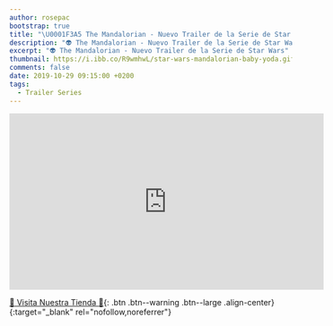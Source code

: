 ```yaml
---
author: rosepac
bootstrap: true
title: "\U0001F3A5 The Mandalorian - Nuevo Trailer de la Serie de Star Wars"
description: "👽 The Mandalorian - Nuevo Trailer de la Serie de Star Wars"
excerpt: "👽 The Mandalorian - Nuevo Trailer de la Serie de Star Wars"
thumbnail: https://i.ibb.co/R9wmhwL/star-wars-mandalorian-baby-yoda.gif
comments: false
date: 2019-10-29 09:15:00 +0200
tags:
  - Trailer Series
---
```


<iframe width="560" height="315" src="https://www.youtube.com/embed/XmI7WKrAtqs" frameborder="0" allow="accelerometer; autoplay; encrypted-media; gyroscope; picture-in-picture" allowfullscreen></iframe>

[🎁 Visita Nuestra Tienda 🎁](https://www.amazon.es/shop/cibercursos){: .btn .btn--warning .btn--large .align-center}{:target="_blank" rel="nofollow,noreferrer"}

